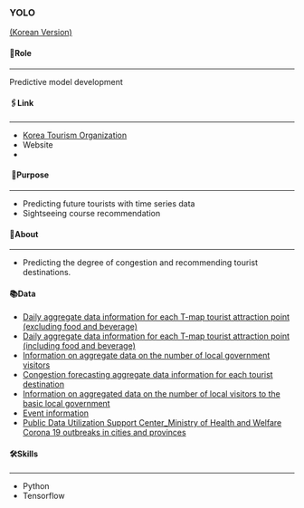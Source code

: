 ### YOLO  
[(Korean Version)](https://viridian-monarch-554.notion.site/YOLO-9f7e70f12b45498ca4fac20102c2c100)  
#### 🔑Role
---
Predictive model development
#### 🖇Link
---
- [Korea Tourism Organization](https://www.2021tourapi.com/)
- Website
- 
####  📌Purpose
---
- Predicting future tourists with time series data
- Sightseeing course recommendation

#### 🔎About
---
- Predicting the degree of congestion and recommending tourist destinations.
    
#### 📚Data
- [Daily aggregate data information for each T-map tourist attraction point (excluding food and beverage)](https://www.data.go.kr/iim/api/selectAPIAcountView.do)
- [Daily aggregate data information for each T-map tourist attraction point (including food and beverage)](https://www.data.go.kr/iim/api/selectAPIAcountView.do)
- [Information on aggregate data on the number of local government visitors](https://www.data.go.kr/iim/api/selectAPIAcountView.do)
- [Congestion forecasting aggregate data information for each tourist destination](https://www.data.go.kr/iim/api/selectAPIAcountView.do)
- [Information on aggregated data on the number of local visitors to the basic local government](https://www.data.go.kr/iim/api/selectAPIAcountView.do)
- [Event information](https://www.data.go.kr/tcs/dss/selectApiDataDetailView.do?publicDataPk=15057787)
- [Public Data Utilization Support Center_Ministry of Health and Welfare Corona 19 outbreaks in cities and provinces](https://www.data.go.kr/iim/api/selectAPIAcountView.do)


#### 🛠Skills
---
- Python
- Tensorflow



